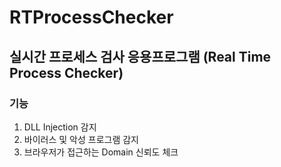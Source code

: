# RTProcessChecker
## 실시간 프로세스 검사 응용프로그램 (Real Time Process Checker) 
### 기능
  1. DLL Injection 감지 
  2. 바이러스 및 악성 프로그램 감지 
  3. 브라우저가 접근하는 Domain 신뢰도 체크
